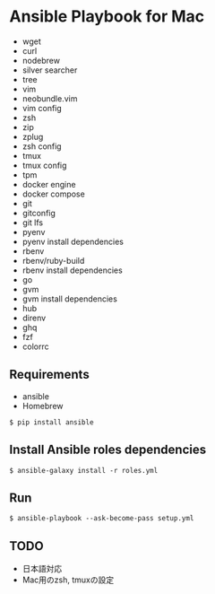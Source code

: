 # Ansible Playbook for Mac

* wget
* curl
* nodebrew
* silver searcher
* tree
* vim
* neobundle.vim
* vim config
* zsh
* zip
* zplug
* zsh config
* tmux
* tmux config
* tpm
* docker engine
* docker compose
* git
* gitconfig
* git lfs
* pyenv
* pyenv install dependencies
* rbenv
* rbenv/ruby-build
* rbenv install dependencies
* go
* gvm
* gvm install dependencies
* hub
* direnv
* ghq
* fzf
* colorrc

## Requirements

* ansible
* Homebrew

```
$ pip install ansible
```

## Install Ansible roles dependencies

```
$ ansible-galaxy install -r roles.yml
```

## Run

```
$ ansible-playbook --ask-become-pass setup.yml
```

## TODO

* 日本語対応
* Mac用のzsh, tmuxの設定
